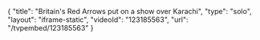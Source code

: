{
    "title": "Britain's Red Arrows put on a show over Karachi",
    "type": "solo",
    "layout": "iframe-static",
    "videoId": "123185563",
    "url": "\/tvpembed\/123185563"
}